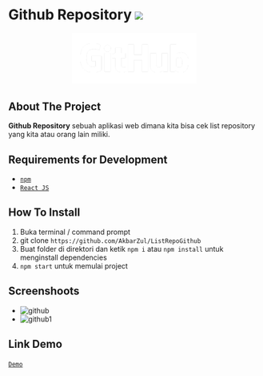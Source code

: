 # Github Repository <img src="https://img.shields.io/badge/React-20232A?style=for-the-badge&logo=react&logoColor=61DAFB">

<div align="center">
    <img width="250" src="./src/assets/images/GitHub.png">
</div>

## About The Project

**Github Repository** sebuah aplikasi web dimana kita bisa cek list repository yang kita atau orang lain miliki.

## Requirements for Development
- [`npm`](https://www.npmjs.com/get-npm)
- [`React JS`](https://reactjs.org/)

## How To Install
1. Buka terminal / command prompt
2. git clone `https://github.com/AkbarZul/ListRepoGithub`
3. Buat folder di direktori dan ketik `npm i` atau `npm install` untuk menginstall dependencies
4. `npm start` untuk memulai project

## Screenshoots

- ![github](https://user-images.githubusercontent.com/67698809/152926098-49241859-91cd-4430-b05e-4b80922cb0ec.JPG)
- ![github1](https://user-images.githubusercontent.com/67698809/152926115-3065115f-15dd-47ed-9a4e-0f292e5ad35d.JPG)

 ## Link Demo

 [`Demo`](https://app-githubrepositorylist.herokuapp.com/)

